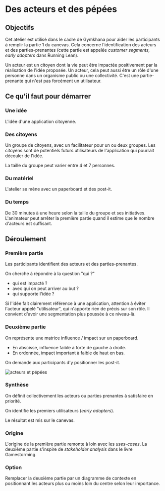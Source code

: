 # Des acteurs et des pépées

## Objectifs
Cet atelier est utilisé dans le cadre de Gymkhana pour aider les participants à remplir la partie 1 du canevas.
Cela concerne l'identification des acteurs et des parties-prenantes (cette partie est appelée *customer segments, early adopters* dans Running Lean).

Un acteur est un citoyen dont la vie peut être impactée positivement par la réalisation de l'idée proposée.
Un acteur, cela peut aussi être un rôle d'une personne dans un organisme public ou une collectivité. C'est une partie-prenante qui n'est pas forcément un utilisateur.

## Ce qu'il faut pour démarrer

### Une idée
L'idée d'une application citoyenne.

### Des citoyens
Un groupe de citoyens, avec un facilitateur pour un ou deux groupes. Les citoyens sont de potentiels futurs utilisateurs de l'application qui pourrait découler de l'idée.

La taille du groupe peut varier entre 4 et 7 personnes.

### Du matériel
L'atelier se mène avec un paperboard et des post-it.

### Du temps
De 30 minutes à une heure selon la taille du groupe et ses initiatives. L'animateur peut arrêter la première partie quand il estime que le nombre d'acteurs est suffisant.

## Déroulement

### Première partie
Les participants identifient des acteurs et des parties-prenantes.

On cherche à répondre à la question "qui ?"

* qui est impacté ?
* avec qui on peut arriver au but ?
* qui supporte l'idée ?

Si l'idée fait clairement référence à une application, attention à éviter l'acteur appelé "utilisateur", qui n'apporte rien de précis sur son rôle.
Il convient d'avoir une segmentation plus poussée à ce niveau-là.

### Deuxième partie
On représente une matrice influence / impact sur un paperboard.
- En abscisse, influence faible à forte de gauche à droite.
- En ordonnée, impact important à faible de haut en bas.

On demande aux participants d'y positionner les post-it.

![acteurs et pépées](/acteurs.png)

### Synthèse
On définit collectivement les acteurs ou parties prenantes à satisfaire en priorité.

On identifie les premiers utilisateurs (*early adopters*).

Le résultat est mis sur le canevas.

### Origine
L'origine de la première partie remonte à loin avec les *uses-cases*.
La deuxième partie s'inspire de *stakeholder analysis* dans le livre Gamestorming.

### Option
Remplacer la deuxième partie par un diagramme de contexte en positionnant les acteurs plus ou moins loin du centre selon leur importance.
